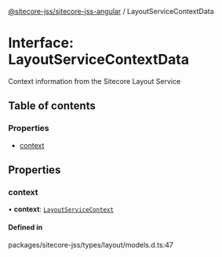 [@sitecore-jss/sitecore-jss-angular](../README.md) / LayoutServiceContextData

# Interface: LayoutServiceContextData

Context information from the Sitecore Layout Service

## Table of contents

### Properties

- [context](LayoutServiceContextData.md#context)

## Properties

### context

• **context**: [`LayoutServiceContext`](LayoutServiceContext.md)

#### Defined in

packages/sitecore-jss/types/layout/models.d.ts:47

